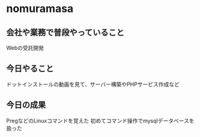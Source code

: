 # nomuramasa

## 会社や業務で普段やっていること
Webの受託開発

## 今日やること
ドットインストールの動画を見て、サーバー構築やPHPサービス作成など

## 今日の成果
PregなどのLinuxコマンドを覚えた
初めてコマンド操作でmysqlデータベースを扱った
